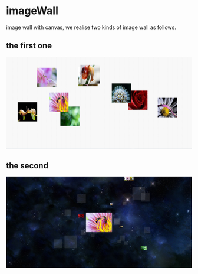 # imageWall
image wall with canvas,
we realise two kinds of image wall as follows.

## the first one
![运行效果](https://github.com/zcjGitHub/imageWall/blob/master/img/1111.jpg)

## the second
![运行效果](https://github.com/zcjGitHub/imageWall/blob/master/img/222.jpg)

